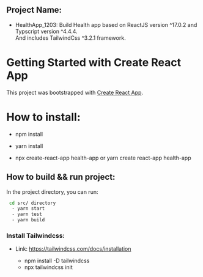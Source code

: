 ## Project Name:

- HealthApp_1203: Build Health app based on ReactJS version ^17.0.2 and Typscript version ^4.4.4.\
  And includes TailwindCss ^3.2.1 framework.

# Getting Started with Create React App

This project was bootstrapped with [Create React App](https://github.com/facebook/create-react-app).

# How to install:

- npm install
- yarn install

- npx create-react-app health-app or yarn create react-app health-app

## How to build && run project:

In the project directory, you can run:

```bash
 cd src/ directory
  - yarn start
  - yarn test
  - yarn build
```

### Install Tailwindcss:

- Link: https://tailwindcss.com/docs/installation

  - npm install -D tailwindcss
  - npx tailwindcss init
